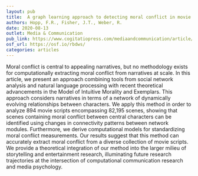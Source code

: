 ```yaml
---
layout: pub
title:  A graph learning approach to detecting moral conflict in movie scripts
authors: Hopp, F.R., Fisher, J.T., Weber, R.
date: 2020-08-13
outlet: Media & Communication
pub_link: https://www.cogitatiopress.com/mediaandcommunication/article/view/3155/3155
osf_url: https://osf.io/rbdws/ 
categories: articles
---
```


Moral conflict is central to appealing narratives, but no methodology exists for computationally extracting moral conflict from narratives at scale. In this article, we present an approach combining tools from social network analysis and natural language processing with recent theoretical advancements in the Model of Intuitive Morality and Exemplars. This approach considers narratives in terms of a network of dynamically evolving relationships between characters. We apply this method in order to analyze 894 movie scripts encompassing 82,195 scenes, showing that scenes containing moral conflict between central characters can be identified using changes in connectivity patterns between network modules. Furthermore, we derive computational models for standardizing moral conflict measurements. Our results suggest that this method can accurately extract moral conflict from a diverse collection of movie scripts. We provide a theoretical integration of our method into the larger milieu of storytelling and entertainment research, illuminating future research trajectories at the intersection of computational communication research and media psychology.